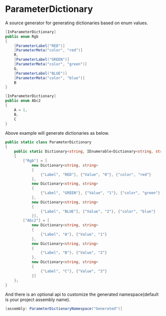 # ParameterDictionary

A source generator for generating dictionaries based on enum values.

```c#
[InParameterDictionary]
public enum Rgb
{
    [ParameterLabel("RED")]
    [ParameterMeta("color", "red")]
    R,
    [ParameterLabel("GREEN")]
    [ParameterMeta("color", "green")]
    G,
    [ParameterLabel("BLUE")]
    [ParameterMeta("color", "blue")]
    B
}

[InParameterDictionary]
public enum Abc2
{
    A = 1,
    B,
    C
}
```

Above example will generate dictionaries as below.

```csharp
public static class ParameterDictionary
{
    public static Dictionary<string, IEnumerable<Dictionary<string, string>>> Report = new()
    {
        ["Rgb"] = [
            new Dictionary<string, string>
            {
                {"Label", "RED"}, {"Value", "0"}, {"color", "red"}
            }, 
            new Dictionary<string, string>
            {
                {"Label", "GREEN"}, {"Value", "1"}, {"color", "green"}
            }, 
            new Dictionary<string, string>
            {
                {"Label", "BLUE"}, {"Value", "2"}, {"color", "blue"}
            }],
        ["Abc2"] = [
            new Dictionary<string, string>
            {
                {"Label", "A"}, {"Value", "1"}
            }, 
            new Dictionary<string, string>
            {
                {"Label", "B"}, {"Value", "2"}
            }, 
            new Dictionary<string, string>
            {
                {"Label", "C"}, {"Value", "3"}
            }]
    };
}
```

And there is an optional api to customize the generated namespace(default is your project assembly name).

```c#
[assembly: ParameterDictionaryNamespace("Generated")]
```